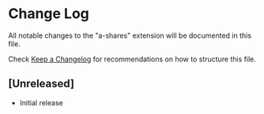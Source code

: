 # Change Log

All notable changes to the "a-shares" extension will be documented in this file.

Check [Keep a Changelog](http://keepachangelog.com/) for recommendations on how to structure this file.

## [Unreleased]

- Initial release